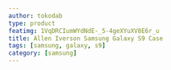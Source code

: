 ```yaml
---
author: tokodab
type: product
featimg: 1VqDRCIumWYdNdE-_5-4geXYuXV8E6r_u
title: Allen Iverson Samsung Galaxy S9 Case
tags: [samsung, galaxy, s9]
category: [samsung]
---
```

